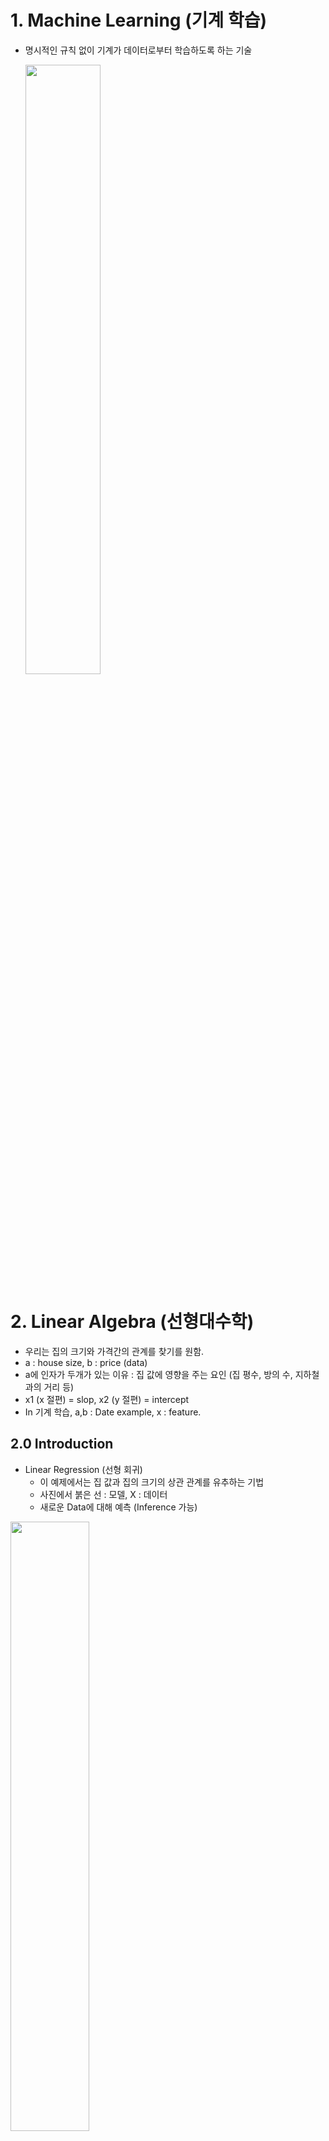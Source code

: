 # 1. Machine Learning (기계 학습)  
- 명시적인 규칙 없이 기계가 데이터로부터 학습하도록 하는 기술  

  <img src="/Artificial Intelligence/Capture/1.PNG" width="50%" height="50%">  
  <br/>
# 2. Linear Algebra (선형대수학)  
- 우리는 집의 크기와 가격간의 관계를 찾기를 원함.  
- a : house size, b : price  (data)  
- a에 인자가 두개가 있는 이유 : 집 값에 영향을 주는 요인 (집 평수, 방의 수, 지하철과의 거리 등)
- x1 (x 절편) = slop, x2 (y 절편) = intercept  
- In 기계 학습, a,b : Date example, x : feature.  

## 2.0 Introduction  
- Linear Regression (선형 회귀)   
  - 이 예제에서는 집 값과 집의 크기의 상관 관계를 유추하는 기법  
  - 사진에서 붉은 선 : 모델, X : 데이터
  - 새로운 Data에 대해 예측 (Inference 가능)  
<img src="/Artificial Intelligence/Capture/2.PNG" width="50%" height="50%">  
<br/>

### 2.0.1 Motivating Example  
- Parameter : 모델을 결정짓는 중요한 키 값. Ax =b에서 x에 속함.  
<img src="/Artificial Intelligence/Capture/3.PNG" width="50%" height="50%">  
<br/>

### 2.0.2 Linear Algebra  
 - Algebra (대수학) : 수학적인 기호와 수학적인 기호를 제어하는 학문.  
 ex) bx +c =0
 
 - Linear Algebra (선형대수학) : 선형식(Ax = b, A는 Matrix, b는 Vector)와 관련, 벡터와 벡터들을 제어하는 규칙  

 ### 2.0.3 Two important equations in linear algebra  
 - Ax = b (linear equation)  
 - Ax = Tx (eigenvalue equation)  
 
### 2.0.4 Why Linear Algebra for ML?
 - 데이터는 벡터와 행렬로 표현된다.  
 - 모델은 linear equation (Ax = b)으로 표현이 된다. 
 
### 2.0.5 Mathematical Objects in Linear Algebra  
 - Scalar (R): x  
 - Vector (R^n): x (x i)
 - Matrix (R^(m x n)): X (X i,j)  
 - Tensor (R^(m x n x k)): X (X i,j,k) 
 
### 2.1.1 Vectors   
- In Computer Science, Vectors is list of numbers.  
- 주로 Column Vector 사용.  
<img src="/Artificial Intelligence/Capture/4.png" width="50%" height="50%">  

### 2.1.2 Vector Space  
- vector들의 Set.  
- 실수에서 덧셈과 스칼라 곱에 닫혀있다. (ex 실수 + 실수 = 실수 -> 덧셈에 대해 닫혀있다.)  
- **Vector addition과 Scalar multiplication 연산에 대해 닫혀있는 벡터들의 집합**  

#### Polynomials are vectors? (다항식도 벡터니?)  
<img src="/Artificial Intelligence/Capture/5.png" width="50%" height="50%"> 

### 2.1.3 Matrices  
<img src="/Artificial Intelligence/Capture/6.png" width="50%" height="50%"> 

#### 가우스, 조던 소거법  
- **Inverse Matrix**를 구하는 방법 중 한가지.
- 피벗 성분이 있는 열의 나머지 성분은 전부 0 이여야 한다.  
- 가우스 소거법 혹은 가우스-조던 소거법에서 두 행의 위치를 서로 바꿀 수 있다.  
- [A|I] -> [I|A(-1)]  

#### Symmetric Matrix
- A와 A의 전치행렬 A^T가 같다.  
- A는 Square Matrix  
- A = A^T  
- A = X(X^T) -> A^T= (XX^T)^T -> (X^T)X  

#### Positive Definite Matrix  
![image](https://user-images.githubusercontent.com/32921115/101979670-55654200-3ca2-11eb-9773-53a33c6a4f26.png)  
- Symmetric Matrix A는 X(t)Ax (스칼라 값)> 0을 만족하면, A는 **Positive definite**하다. (단 벡터 x는 0이 아니다.)  
-  Symmetric Matrix A는 X(t)Ax (스칼라 값)>= 0을 만족하면, A는 **Positive semidefinite**하다. (단 벡터 x는 0이 아니다.)  
- 제곱 꼴로 만들어서 무조건 양수가 나오는 식이 만들어지면 조건을 만족, 반례가 하나라도 있으면 만족하지 않는다.  

**Example**  
![image](https://user-images.githubusercontent.com/32921115/101979743-0f5cae00-3ca3-11eb-93e5-dfeac3d89414.png)

## 2.2 Linear independence & rank  
![image](https://user-images.githubusercontent.com/32921115/101979823-bd685800-3ca3-11eb-938c-8ef02d700cf9.png)
- a(1)c(1) + a(2)c(2)+ .... + a(k)c(k)= 0을 만족하는 상수 a(1),a(2)...a(k)가 모두 0이면 그 식은 linearly independent (선형 독립, 1차 독립)이다.
**Example**  
![image](https://user-images.githubusercontent.com/32921115/101981434-23f37300-3cb0-11eb-93a5-cd03cf58d836.png)
 R^2의 두 벡터(1,0), (0,1)이 있다고 가정.  
C1(1,0) + C2(0,1) = (0,0)을 만족하는 c1과 c2는 0밖에 없으므로 R^2의 두 벡터 (1,0), (0,1)은 Linearly Independent.  

- Question) Linearly Independent의 조건은 두 벡터가 꼭 수직이여야 한다.  
   - X 반례) a = [1,1], b = [1,0]  
   
### 2.2.2. Linear independence & Machine Learning  
- Q. 왜 linear independence가 Machine Learning에서 중요한가?   
- A. 어떤 linear independent한 벡터가 있다면, 그 벡터들의 linear sum을 통해 그 공간에 어떤 벡터의 표현이 가능하다.  
- Q. Linear independence의 기하학적인 의미  
- A. <img src="/Artificial Intelligence/Capture/7.png" width="50%" height="50%"> 

### 2.2.4 Span & Basis  
- Span : 어느 벡터공간의 vector a1v1 + a2v2 + ... + anvn = v가 되는 스칼라 a1,a2... an이 존재할 경우.   
- V = Span(A) : V의 모든 벡터는 A 벡터들의 linear combination으로 표현이 가능하다.  
ex) A =[2,1] span of A (a1 [1,0], a2 [0,1]) 일 때, **Span(A) = 2a1 + a2**로 표현 가능  
- A가 꼭 independent([1,0], [0,1]) 일 필요 없다.  
- Basis : Linear Independent 하면서 V를 Span 할 때, V를 basis라고 한다.  

#### Example
<img src="/Artificial Intelligence/Capture/8.png" width="50%" height="50%"> 

#### Span의 기하학적인 의미
<img src="/Artificial Intelligence/Capture/9.png" width="50%" height="50%"> 

R^2 = 2개의 벡터가 span  
R^3 = 3개의 벡터가 span  
Span하면 모든 벡터를 좌표에 표현할 수 있다.  

### 2.2.5 Rank  
- Matrix의 각각의 column으로 만들수 있는 vector space의 차원(dimension).  
- Basis한 벡터의 갯수 -> rank  
- Matrix의 모든 column vector가 linear independent하면 **full rank**라고 한다.
- A가 **Full Rank** 이면 **역행렬 (Invertible)** 존재  

#### Example  
<img src="/Artificial Intelligence/Capture/10.png" width="50%" height="50%"> 

1. Linear independent를 따져봄.  
2. x1=x2=x3=0 뿐이면 linear independent하다.  
3. x3 = -x1 = -x2 이므로 liear independent하지 않다.  
4. 어떤 하나의 column vector가 다른 2개의 column vector로 표현 가능 or linear independent한 벡터들을 찾는다. (찾으면 Rank는 2)   
5. Rank(A) = 2  

<img src="/Artificial Intelligence/Capture/11.png" width="50%" height="50%"> 

linear independent  
linear dependent


## 2.3 Linear Equations  

### 2.3.1 Linear Regression Example  

※ **데이터를 잘 표현하는 x1과 x2의 근사 값을 찾는 것이 Linear Regreesion의 목적**  
a11*x1 + x2 = b1  

a21*x1 + x2 = b2  

a31*x1 + x2 = b3  
ex) ai1 = 집의 i번째 크기, bi = i번째 집의 가격  
- A,b의 값은 주어짐  
- 데이터의 개수는 최소 4개 이상이어야 예측 가능하다.  
- linear equation Ax = b을 푸는 것.  
- 또 다른 attribute(feature)을 추가할 수 있음. (지하철과의 거리)  

<img src="/Artificial Intelligence/Capture/12.png" width="50%" height="50%"> 

### 2.3.2 Linear Equations
- complete (m == n)  
- undercomplete (m > n) // Skinny  -> Ax = b
- overcomplete (m < n) // Fat  

### 2.3.3 Range Space and Null Space  
- Range Space (Column Space) Ax = b를 만족하는 x  
- Null Space = Ax = 0을 만족하는 x  
#### Example

<img src="/Artificial Intelligence/Capture/13.png" width="50%" height="50%"> 

R(A) : [0,0]  
N(A) : x1,x2는 모든 실수  

R(B) : [x1,0]  
N(B) : : x1은 0, x2는 모든 값  [0,x2]  

### 2.4.4 Linear Algebraic Equations  
- **Ax = b** exists if and only if **b ( R(A)**    
- B가 A의 Range Space 일때 Ax = b가 존재한다.  
